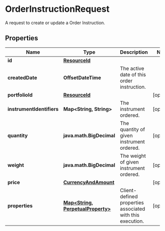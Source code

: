 

# OrderInstructionRequest

A request to create or update a Order Instruction.

## Properties

Name | Type | Description | Notes
------------ | ------------- | ------------- | -------------
**id** | [**ResourceId**](ResourceId.md) |  | 
**createdDate** | **OffsetDateTime** | The active date of this order instruction. | 
**portfolioId** | [**ResourceId**](ResourceId.md) |  |  [optional]
**instrumentIdentifiers** | **Map&lt;String, String&gt;** | The instrument ordered. |  [optional]
**quantity** | **java.math.BigDecimal** | The quantity of given instrument ordered. |  [optional]
**weight** | **java.math.BigDecimal** | The weight of given instrument ordered. |  [optional]
**price** | [**CurrencyAndAmount**](CurrencyAndAmount.md) |  |  [optional]
**properties** | [**Map&lt;String, PerpetualProperty&gt;**](PerpetualProperty.md) | Client-defined properties associated with this execution. |  [optional]




